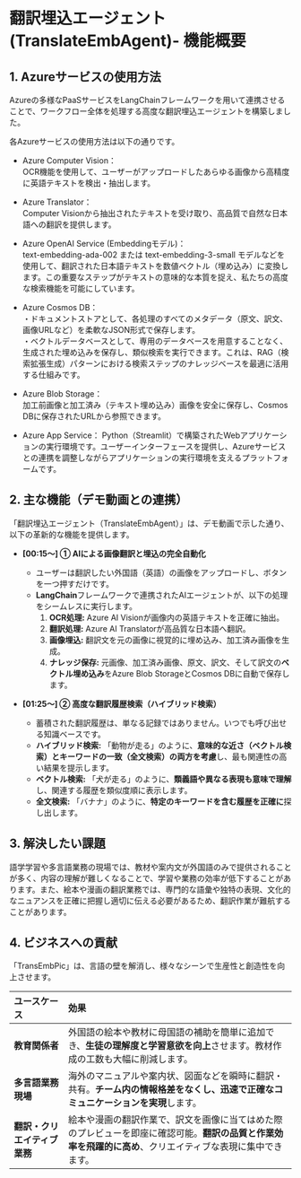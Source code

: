 # 翻訳埋込エージェント (TranslateEmbAgent)- 機能概要

## 1. Azureサービスの使用方法

Azureの多様なPaaSサービスをLangChainフレームワークを用いて連携させることで、ワークフロー全体を処理する高度な翻訳埋込エージェントを構築しました。

各Azureサービスの使用方法は以下の通りです。

- Azure Computer Vision：  
OCR機能を使用して、ユーザーがアップロードしたあらゆる画像から高精度に英語テキストを検出・抽出します。

- Azure Translator：  
Computer Visionから抽出されたテキストを受け取り、高品質で自然な日本語への翻訳を提供します。

- Azure OpenAI Service (Embeddingモデル)：  
text-embedding-ada-002 または text-embedding-3-small モデルなどを使用して、翻訳された日本語テキストを数値ベクトル（埋め込み）に変換します。この重要なステップがテキストの意味的な本質を捉え、私たちの高度な検索機能を可能にしています。

- Azure Cosmos DB：  
・ドキュメントストアとして、各処理のすべてのメタデータ（原文、訳文、画像URLなど）を柔軟なJSON形式で保存します。  
・ベクトルデータベースとして、専用のデータベースを用意することなく、生成された埋め込みを保存し、類似検索を実行できます。これは、RAG（検索拡張生成）パターンにおける検索ステップのナレッジベースを最適に活用する仕組みです。

- Azure Blob Storage：  
加工前画像と加工済み（テキスト埋め込み）画像を安全に保存し、Cosmos DBに保存されたURLから参照できます。

- Azure App Service： 
Python（Streamlit）で構築されたWebアプリケーションの実行環境です。ユーザーインターフェースを提供し、Azureサービスとの連携を調整しながらアプリケーションの実行環境を支えるプラットフォームです。



## 2. 主な機能（デモ動画との連携）

「翻訳埋込エージェント（TranslateEmbAgent）」は、デモ動画で示した通り、以下の革新的な機能を提供します。

* **\[00:15～\] ① AIによる画像翻訳と埋込の完全自動化**
    * ユーザーは翻訳したい外国語（英語）の画像をアップロードし、ボタンを一つ押すだけです。
    * **LangChain**フレームワークで連携されたAIエージェントが、以下の処理をシームレスに実行します。
        1.  **OCR処理:** Azure AI Visionが画像内の英語テキストを正確に抽出。
        2.  **翻訳処理:** Azure AI Translatorが高品質な日本語へ翻訳。
        3.  **画像埋込:** 翻訳文を元の画像に視覚的に埋め込み、加工済み画像を生成。
        4.  **ナレッジ保存:** 元画像、加工済み画像、原文、訳文、そして訳文の**ベクトル埋め込み**をAzure Blob StorageとCosmos DBに自動で保存します。

* **\[01:25～\] ② 高度な翻訳履歴検索（ハイブリッド検索）**
    * 蓄積された翻訳履歴は、単なる記録ではありません。いつでも呼び出せる知識ベースです。
    * **ハイブリッド検索:** 「動物が走る」のように、**意味的な近さ（ベクトル検索）とキーワードの一致（全文検索）の両方を考慮**し、最も関連性の高い結果を提示します。
    * **ベクトル検索:** 「犬が走る」のように、**類義語や異なる表現も意味で理解**し、関連する履歴を類似度順に表示します。
    * **全文検索:** 「バナナ」のように、**特定のキーワードを含む履歴を正確に**探し出します。


## 3. 解決したい課題

語学学習や多言語業務の現場では、教材や案内文が外国語のみで提供されることが多く、内容の理解が難しくなることで、学習や業務の効率が低下することがあります。また、絵本や漫画の翻訳業務では、専門的な語彙や独特の表現、文化的なニュアンスを正確に把握し適切に伝える必要があるため、翻訳作業が難航することがあります。

## 4. ビジネスへの貢献

「TransEmbPic」は、言語の壁を解消し、様々なシーンで生産性と創造性を向上させます。

| ユースケース | 効果 |
| :--- | :--- |
| **教育関係者** | 外国語の絵本や教材に母国語の補助を簡単に追加でき、**生徒の理解度と学習意欲を向上**させます。教材作成の工数も大幅に削減します。 |
| **多言語業務現場** | 海外のマニュアルや案内状、図面などを瞬時に翻訳・共有。**チーム内の情報格差をなくし、迅速で正確なコミュニケーションを実現**します。 |
| **翻訳・クリエイティブ業務** | 絵本や漫画の翻訳作業で、訳文を画像に当てはめた際のプレビューを即座に確認可能。**翻訳の品質と作業効率を飛躍的に高め**、クリエイティブな表現に集中できます。 |

